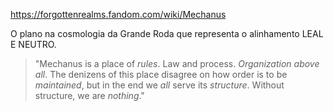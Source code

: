 https://forgottenrealms.fandom.com/wiki/Mechanus 

O plano na cosmologia da Grande Roda que representa o alinhamento LEAL E NEUTRO. 

> "Mechanus is a place of _rules_. Law and process. _Organization above all_. The denizens of this place disagree on how order is to be _maintained_, but in the end we _all_ serve its _structure_. Without structure, we are _nothing_."